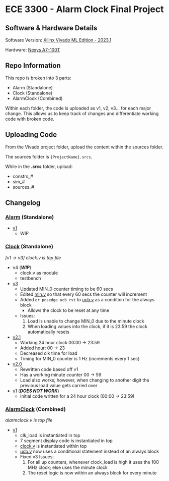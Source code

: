 # ECE 3300 - Alarm Clock Final Project

## Software & Hardware Details
Software Version: [Xilinx Vivado ML Edition - 2023.1](https://www.xilinx.com/support/download/index.html/content/xilinx/en/downloadNav/vivado-design-tools/2023-1.html)

Hardware: [Nexys A7-100T](https://www.xilinx.com/products/boards-and-kits/1-6olhwl.html)

## Repo Information

This repo is broken into 3 parts:
- Alarm (Standalone)
- Clock (Standalone)
- AlarmClock (Combined)

Within each folder, the code is uploaded as v1, v2, v3... for each major change. This allows us to keep track of changes and differentiate working code with broken code.

## Uploading Code

From the Vivado project folder, upload the content within the sources folder.

The sources folder is `{ProjectName}.srcs`.

While in the **_.srcs_** folder, upload:
- constrs_#
- sim_#
- sources_#

## Changelog

### [Alarm](https://github.com/Synergy5761/ECE3300-AlarmClockProject/tree/main/Alarm) (Standalone)
- [v1](https://github.com/Synergy5761/ECE3300-AlarmClockProject/tree/main/Alarm/v1)
  - WIP

### [Clock](https://github.com/Synergy5761/ECE3300-AlarmClockProject/tree/main/Clock) (Standalone)

_[v1 -> v3] clock.v is top file_

- v4 (**_WIP_**)
  - clock.v as module
  - testbench
- [v3](https://github.com/Synergy5761/ECE3300-AlarmClockProject/tree/main/Clock/v3)
  - Updated MIN_0 counter timing to be 60 secs
  - Edited [min.v](https://github.com/Synergy5761/ECE3300-AlarmClockProject/blob/main/Clock/v3/sources_1/new/min.v) so that every 60 secs the counter will increment
  - Added `or posedge ucb_rst` to [ucb.v](https://github.com/Synergy5761/ECE3300-AlarmClockProject/blob/main/Clock/v3/sources_1/new/ucb.v) as a condition for the always block
    - Allows the clock to be reset at any time
  - Issues:
    1. Load is unable to change MIN_0 due to the minute clock
    2. When loading values into the clock, if it is 23:59 the clock automatically resets
- [v2.1](https://github.com/Synergy5761/ECE3300-AlarmClockProject/tree/main/Clock/v2.1)
  - Working 24 hour clock 00:00 -> 23:59
  - Added hour: 00 -> 23
  - Decreased clk time for load
  - Timing for MIN_0 counter is 1 Hz (increments every 1 sec)
- [v2.0](https://github.com/Synergy5761/ECE3300-AlarmClockProject/tree/main/Clock/v2.0)
  - Rewritten code based off v1
  - Has a working minute counter 00 -> 59
  - Load also works; however, when changing to another digit the previous load value gets carried over
- [v1](https://github.com/Synergy5761/ECE3300-AlarmClockProject/tree/main/Clock/v1) (**_DOES NOT WORK_**)
  - Initial code written for a 24 hour clock (00:00 -> 23:59)

### [AlarmClock](https://github.com/Synergy5761/ECE3300-AlarmClockProject/tree/main/AlarmClock) (Combined)

_alarmclock.v is top file_

- [v1](https://github.com/Synergy5761/ECE3300-AlarmClockProject/tree/main/AlarmClock/v1)
  - clk_load is instantiated in top
  - 7 segment display code is instantiated in top
  - [clock.v](https://github.com/Synergy5761/ECE3300-AlarmClockProject/blob/main/AlarmClock/v1/sources_1/new/clock.v) is instantiated within top
  - [ucb.v](https://github.com/Synergy5761/ECE3300-AlarmClockProject/blob/main/AlarmClock/v1/sources_1/new/ucb.v) now uses a conditional statement instead of an always block
  - Fixed v3 Issues:
    1. For all up counters, whenever clock_load is high it uses the 100 MHz clock; else uses the minute clock
    2. The reset logic is now within an always block for every minute
